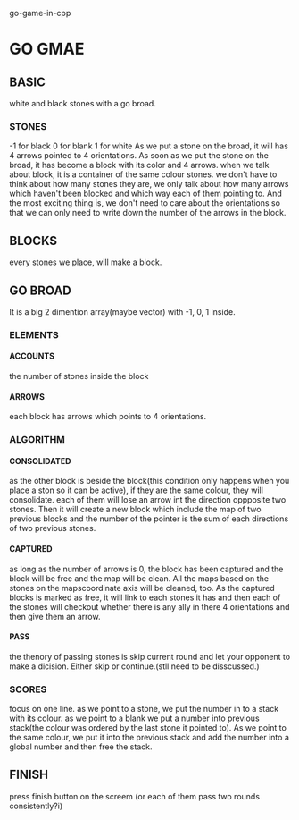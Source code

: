  go-game-in-cpp
# GO GMAE
## BASIC
white and black stones with a go broad.
### STONES 
-1 for black
0 for blank
1 for white
As we put a stone on the broad, it will has 4 arrows pointed to 4 orientations.
As soon as we put the stone on the broad, it has become a block with its color and 4 arrows.
when we talk about block, it is a container of the same colour stones. 
we don't have to think about how many stones they are, we only talk about how many arrows which haven't been blocked and which way each of them pointing to. And the most exciting thing is, we don't need to care about the orientations so that we can only need to write down the number of the arrows in the block.
## BLOCKS
every stones we place, will make a block. 
## GO BROAD
It is a big 2 dimention array(maybe vector) with -1, 0, 1 inside. 
### ELEMENTS
#### ACCOUNTS
the number of stones inside the block
#### ARROWS
each block has arrows which points to 4 orientations.
### ALGORITHM
#### CONSOLIDATED
as the other block is beside the block(this condition only happens when you place a ston so it can be active), if they are the same colour, they will consolidate.
each of them will lose an arrow int the direction oppposite two stones. Then it will create a new block which include the map of two previous blocks and the number of the pointer is the sum of each directions of two previous stones.
#### CAPTURED
as long as the number of arrows is 0, the block has been captured and the block will be free and the map will be clean. All the maps based on the stones on the mapscoordinate axis will be cleaned, too. 
As the captured blocks is marked as free, it will link to each stones it has and then each of the stones will checkout whether there is any ally in there 4 orientations and then give them an arrow.
#### PASS
the thenory of passing stones is skip current round and let your opponent to make a dicision. Either skip or continue.(stll need to be disscussed.)
### SCORES
focus on one line. as we point to a stone, we put the number in to a stack with its colour. as we point to a blank we put a number into previous stack(the colour was ordered by the last stone it pointed to). As we point to the same colour, we put it into the previous stack and add the number into a global number and then free the stack.
## FINISH
press finish button on the screem (or each of them pass two rounds consistently?i)
